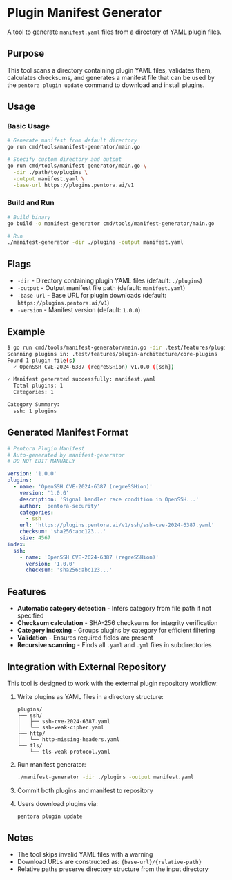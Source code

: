 # Plugin Manifest Generator

A tool to generate `manifest.yaml` files from a directory of YAML plugin files.

## Purpose

This tool scans a directory containing plugin YAML files, validates them, calculates checksums, and generates a manifest file that can be used by the `pentora plugin update` command to download and install plugins.

## Usage

### Basic Usage

```bash
# Generate manifest from default directory
go run cmd/tools/manifest-generator/main.go

# Specify custom directory and output
go run cmd/tools/manifest-generator/main.go \
  -dir ./path/to/plugins \
  -output manifest.yaml \
  -base-url https://plugins.pentora.ai/v1
```

### Build and Run

```bash
# Build binary
go build -o manifest-generator cmd/tools/manifest-generator/main.go

# Run
./manifest-generator -dir ./plugins -output manifest.yaml
```

## Flags

- `-dir` - Directory containing plugin YAML files (default: `./plugins`)
- `-output` - Output manifest file path (default: `manifest.yaml`)
- `-base-url` - Base URL for plugin downloads (default: `https://plugins.pentora.ai/v1`)
- `-version` - Manifest version (default: `1.0.0`)

## Example

```bash
$ go run cmd/tools/manifest-generator/main.go -dir .test/features/plugin-architecture/core-plugins
Scanning plugins in: .test/features/plugin-architecture/core-plugins
Found 1 plugin file(s)
  ✓ OpenSSH CVE-2024-6387 (regreSSHion) v1.0.0 ([ssh])

✓ Manifest generated successfully: manifest.yaml
  Total plugins: 1
  Categories: 1

Category Summary:
  ssh: 1 plugins
```

## Generated Manifest Format

```yaml
# Pentora Plugin Manifest
# Auto-generated by manifest-generator
# DO NOT EDIT MANUALLY

version: '1.0.0'
plugins:
  - name: 'OpenSSH CVE-2024-6387 (regreSSHion)'
    version: '1.0.0'
    description: 'Signal handler race condition in OpenSSH...'
    author: 'pentora-security'
    categories:
      - ssh
    url: 'https://plugins.pentora.ai/v1/ssh/ssh-cve-2024-6387.yaml'
    checksum: 'sha256:abc123...'
    size: 4567
index:
  ssh:
    - name: 'OpenSSH CVE-2024-6387 (regreSSHion)'
      version: '1.0.0'
      checksum: 'sha256:abc123...'
```

## Features

- **Automatic category detection** - Infers category from file path if not specified
- **Checksum calculation** - SHA-256 checksums for integrity verification
- **Category indexing** - Groups plugins by category for efficient filtering
- **Validation** - Ensures required fields are present
- **Recursive scanning** - Finds all `.yaml` and `.yml` files in subdirectories

## Integration with External Repository

This tool is designed to work with the external plugin repository workflow:

1. Write plugins as YAML files in a directory structure:

   ```
   plugins/
   ├── ssh/
   │   ├── ssh-cve-2024-6387.yaml
   │   └── ssh-weak-cipher.yaml
   ├── http/
   │   └── http-missing-headers.yaml
   └── tls/
       └── tls-weak-protocol.yaml
   ```

2. Run manifest generator:

   ```bash
   ./manifest-generator -dir ./plugins -output manifest.yaml
   ```

3. Commit both plugins and manifest to repository

4. Users download plugins via:
   ```bash
   pentora plugin update
   ```

## Notes

- The tool skips invalid YAML files with a warning
- Download URLs are constructed as: `{base-url}/{relative-path}`
- Relative paths preserve directory structure from the input directory
